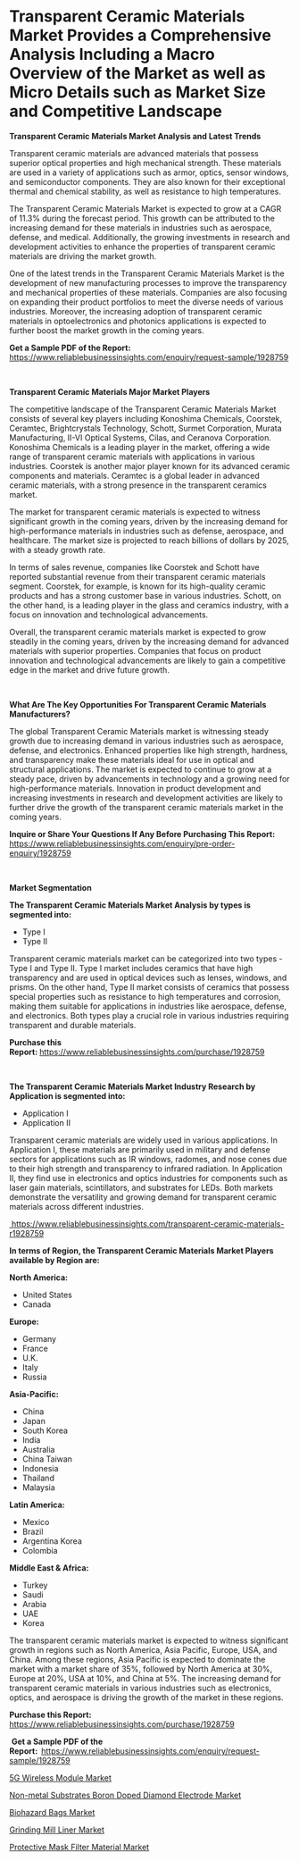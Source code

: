 <p><h1>Transparent Ceramic Materials Market Provides a Comprehensive Analysis Including a Macro Overview of the Market as well as Micro Details such as Market Size and Competitive Landscape</h1></p><p><strong>Transparent Ceramic Materials Market Analysis and Latest Trends</strong></p>
<p><p>Transparent ceramic materials are advanced materials that possess superior optical properties and high mechanical strength. These materials are used in a variety of applications such as armor, optics, sensor windows, and semiconductor components. They are also known for their exceptional thermal and chemical stability, as well as resistance to high temperatures.</p><p>The Transparent Ceramic Materials Market is expected to grow at a CAGR of 11.3% during the forecast period. This growth can be attributed to the increasing demand for these materials in industries such as aerospace, defense, and medical. Additionally, the growing investments in research and development activities to enhance the properties of transparent ceramic materials are driving the market growth.</p><p>One of the latest trends in the Transparent Ceramic Materials Market is the development of new manufacturing processes to improve the transparency and mechanical properties of these materials. Companies are also focusing on expanding their product portfolios to meet the diverse needs of various industries. Moreover, the increasing adoption of transparent ceramic materials in optoelectronics and photonics applications is expected to further boost the market growth in the coming years.</p></p>
<p><strong>Get a Sample PDF of the Report:&nbsp;</strong> <a href="https://www.reliablebusinessinsights.com/enquiry/request-sample/1928759">https://www.reliablebusinessinsights.com/enquiry/request-sample/1928759</a></p>
<p>&nbsp;</p>
<p><strong>Transparent Ceramic Materials Major Market Players</strong></p>
<p><p>The competitive landscape of the Transparent Ceramic Materials Market consists of several key players including Konoshima Chemicals, Coorstek, Ceramtec, Brightcrystals Technology, Schott, Surmet Corporation, Murata Manufacturing, II-VI Optical Systems, Cilas, and Ceranova Corporation. Konoshima Chemicals is a leading player in the market, offering a wide range of transparent ceramic materials with applications in various industries. Coorstek is another major player known for its advanced ceramic components and materials. Ceramtec is a global leader in advanced ceramic materials, with a strong presence in the transparent ceramics market.</p><p>The market for transparent ceramic materials is expected to witness significant growth in the coming years, driven by the increasing demand for high-performance materials in industries such as defense, aerospace, and healthcare. The market size is projected to reach billions of dollars by 2025, with a steady growth rate.</p><p>In terms of sales revenue, companies like Coorstek and Schott have reported substantial revenue from their transparent ceramic materials segment. Coorstek, for example, is known for its high-quality ceramic products and has a strong customer base in various industries. Schott, on the other hand, is a leading player in the glass and ceramics industry, with a focus on innovation and technological advancements.</p><p>Overall, the transparent ceramic materials market is expected to grow steadily in the coming years, driven by the increasing demand for advanced materials with superior properties. Companies that focus on product innovation and technological advancements are likely to gain a competitive edge in the market and drive future growth.</p></p>
<p>&nbsp;</p>
<p><strong>What Are The Key Opportunities For Transparent Ceramic Materials Manufacturers?</strong></p>
<p><p>The global Transparent Ceramic Materials market is witnessing steady growth due to increasing demand in various industries such as aerospace, defense, and electronics. Enhanced properties like high strength, hardness, and transparency make these materials ideal for use in optical and structural applications. The market is expected to continue to grow at a steady pace, driven by advancements in technology and a growing need for high-performance materials. Innovation in product development and increasing investments in research and development activities are likely to further drive the growth of the transparent ceramic materials market in the coming years.</p></p>
<p><strong>Inquire or Share Your Questions If Any Before Purchasing This Report:</strong> <a href="https://www.reliablebusinessinsights.com/enquiry/pre-order-enquiry/1928759">https://www.reliablebusinessinsights.com/enquiry/pre-order-enquiry/1928759</a></p>
<p>&nbsp;</p>
<p><strong>Market Segmentation</strong></p>
<p><strong>The Transparent Ceramic Materials Market Analysis by types is segmented into:</strong></p>
<p><ul><li>Type I</li><li>Type II</li></ul></p>
<p><p>Transparent ceramic materials market can be categorized into two types - Type I and Type II. Type I market includes ceramics that have high transparency and are used in optical devices such as lenses, windows, and prisms. On the other hand, Type II market consists of ceramics that possess special properties such as resistance to high temperatures and corrosion, making them suitable for applications in industries like aerospace, defense, and electronics. Both types play a crucial role in various industries requiring transparent and durable materials.</p></p>
<p><strong>Purchase this Report:&nbsp;</strong><a href="https://www.reliablebusinessinsights.com/purchase/1928759">https://www.reliablebusinessinsights.com/purchase/1928759</a></p>
<p>&nbsp;</p>
<p><strong>The Transparent Ceramic Materials Market Industry Research by Application is segmented into:</strong></p>
<p><ul><li>Application I</li><li>Application II</li></ul></p>
<p><p>Transparent ceramic materials are widely used in various applications. In Application I, these materials are primarily used in military and defense sectors for applications such as IR windows, radomes, and nose cones due to their high strength and transparency to infrared radiation. In Application II, they find use in electronics and optics industries for components such as laser gain materials, scintillators, and substrates for LEDs. Both markets demonstrate the versatility and growing demand for transparent ceramic materials across different industries.</p></p>
<p><a href="https://www.reliablebusinessinsights.com/transparent-ceramic-materials-r1928759">&nbsp;https://www.reliablebusinessinsights.com/transparent-ceramic-materials-r1928759</a></p>
<p><strong>In terms of Region, the Transparent Ceramic Materials Market Players available by Region are:</strong></p>
<p>
    <p> <strong> North America: </strong>
        <ul>
            <li>United States</li>
            <li>Canada</li>
        </ul>
        </p> 
    <p> <strong> Europe: </strong>
        <ul>
            <li>Germany</li>
            <li>France</li>
            <li>U.K.</li>
            <li>Italy</li>
            <li>Russia</li>
        </ul>
        </p> 
    <p> <strong> Asia-Pacific: </strong>
        <ul>
            <li>China</li>
            <li>Japan</li>
            <li>South Korea</li>
            <li>India</li>
            <li>Australia</li>
            <li>China Taiwan</li>
            <li>Indonesia</li>
            <li>Thailand</li>
            <li>Malaysia</li>
        </ul>
        </p> 
    <p> <strong> Latin America: </strong>
        <ul>
            <li>Mexico</li>
            <li>Brazil</li>
            <li>Argentina Korea</li>
            <li>Colombia</li>
        </ul>
        </p> 
    <p> <strong> Middle East & Africa: </strong>
        <ul>
            <li>Turkey</li>
            <li>Saudi</li>
            <li>Arabia</li>
            <li>UAE</li>
            <li>Korea</li>
        </ul>
    </p>
    </p>
<p><p>The transparent ceramic materials market is expected to witness significant growth in regions such as North America, Asia Pacific, Europe, USA, and China. Among these regions, Asia Pacific is expected to dominate the market with a market share of 35%, followed by North America at 30%, Europe at 20%, USA at 10%, and China at 5%. The increasing demand for transparent ceramic materials in various industries such as electronics, optics, and aerospace is driving the growth of the market in these regions.</p></p>
<p><strong>Purchase this Report: </strong><a href="https://www.reliablebusinessinsights.com/purchase/1928759">https://www.reliablebusinessinsights.com/purchase/1928759</a></p>
<p>&nbsp;<strong>Get a Sample PDF of the Report:&nbsp;&nbsp;</strong><a href="https://www.reliablebusinessinsights.com/enquiry/request-sample/1928759">https://www.reliablebusinessinsights.com/enquiry/request-sample/1928759</a></p>
<p><strong></strong></p>
<p><p><a href="https://github.com/BerryGuann/Market-Research-Report-List-1/blob/main/5g-wireless-module-market.md">5G Wireless Module Market</a></p><p><a href="https://github.com/YashRP12/Market-Research-Report-List-5/blob/main/non-metal-substrates-boron-doped-diamond-electrode-market.md">Non-metal Substrates Boron Doped Diamond Electrode Market</a></p><p><a href="https://www.linkedin.com/pulse/global-biohazard-bags-market-size-trends-analysis-regional-elzvf">Biohazard Bags Market</a></p><p><a href="https://www.linkedin.com/pulse/insights-grinding-mill-liner-industry-market-financial-qnnlf">Grinding Mill Liner Market</a></p><p><a href="https://issuu.com/reportprime-2/docs/protective-mask-filter-material-market-size-2030.p">Protective Mask Filter Material Market</a></p></p>